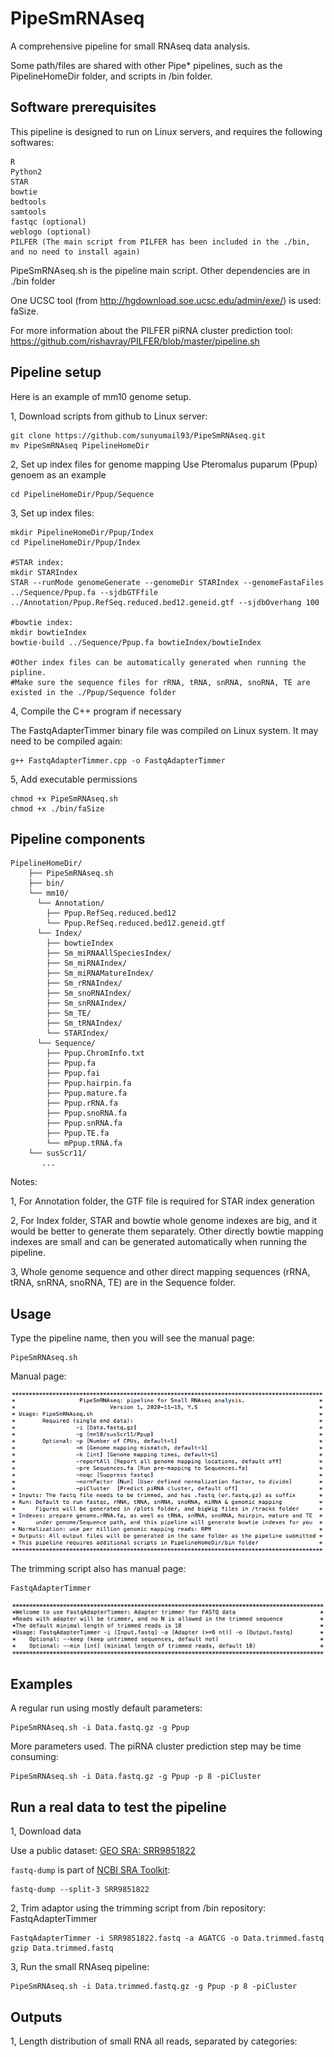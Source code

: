 # PipeSmRNAseq
A comprehensive pipeline for small RNAseq data analysis.

Some path/files are shared with other Pipe* pipelines, such as the PipelineHomeDir folder, and scripts in /bin folder.

## Software prerequisites
This pipeline is designed to run on Linux servers, and requires the following softwares:
```
R
Python2
STAR
bowtie
bedtools
samtools
fastqc (optional)
weblogo (optional)
PILFER (The main script from PILFER has been included in the ./bin, and no need to install again)
```
PipeSmRNAseq.sh is the pipeline main script. Other dependencies are in ./bin folder

One UCSC tool (from http://hgdownload.soe.ucsc.edu/admin/exe/) is used: faSize.

For more information about the PILFER piRNA cluster prediction tool: https://github.com/rishavray/PILFER/blob/master/pipeline.sh

## Pipeline setup

Here is an example of mm10 genome setup.

1, Download scripts from github to Linux server:

```
git clone https://github.com/sunyumail93/PipeSmRNAseq.git
mv PipeSmRNAseq PipelineHomeDir
```

2, Set up index files for genome mapping
Use Pteromalus puparum (Ppup) genoem as an example

```
cd PipelineHomeDir/Ppup/Sequence

```
3, Set up index files:
```
mkdir PipelineHomeDir/Ppup/Index
cd PipelineHomeDir/Ppup/Index

#STAR index:
mkdir STARIndex
STAR --runMode genomeGenerate --genomeDir STARIndex --genomeFastaFiles ../Sequence/Ppup.fa --sjdbGTFfile ../Annotation/Ppup.RefSeq.reduced.bed12.geneid.gtf --sjdbOverhang 100

#bowtie index:
mkdir bowtieIndex
bowtie-build ../Sequence/Ppup.fa bowtieIndex/bowtieIndex

#Other index files can be automatically generated when running the pipline.
#Make sure the sequence files for rRNA, tRNA, snRNA, snoRNA, TE are existed in the ./Ppup/Sequence folder
```
4, Compile the C++ program if necessary

The FastqAdapterTimmer binary file was compiled on Linux system. It may need to be compiled again:

```
g++ FastqAdapterTimmer.cpp -o FastqAdapterTimmer
```

5, Add executable permissions

```
chmod +x PipeSmRNAseq.sh
chmod +x ./bin/faSize
```

## Pipeline components
```
PipelineHomeDir/
    ├── PipeSmRNAseq.sh
    ├── bin/
    └── mm10/
      └── Annotation/
        ├── Ppup.RefSeq.reduced.bed12
        └── Ppup.RefSeq.reduced.bed12.geneid.gtf
      └── Index/
        ├── bowtieIndex
        ├── Sm_miRNAAllSpeciesIndex/
        ├── Sm_miRNAIndex/
        ├── Sm_miRNAMatureIndex/
        ├── Sm_rRNAIndex/
        ├── Sm_snoRNAIndex/
        ├── Sm_snRNAIndex/
        ├── Sm_TE/
        ├── Sm_tRNAIndex/
        └── STARIndex/
      └── Sequence/
        ├── Ppup.ChromInfo.txt
        ├── Ppup.fa
        ├── Ppup.fai
        ├── Ppup.hairpin.fa
        ├── Ppup.mature.fa
        ├── Ppup.rRNA.fa
        ├── Ppup.snoRNA.fa
        ├── Ppup.snRNA.fa
        ├── Ppup.TE.fa
        └── mPpup.tRNA.fa
    └── susScr11/
       ...
```

Notes: 

1, For Annotation folder, the GTF file is required for STAR index generation

2, For Index folder, STAR and bowtie whole genome indexes are big, and it would be better to generate them separately. Other directly bowtie mapping indexes are small and can be generated automatically when running the pipeline.

3, Whole genome sequence and other direct mapping sequences (rRNA, tRNA, snRNA, snoRNA, TE) are in the Sequence folder.

## Usage

Type the pipeline name, then you will see the manual page:

```
PipeSmRNAseq.sh
```

Manual page:

![](images/Usages.png)

The trimming script also has manual page:

```
FastqAdapterTimmer
```

![](images/TrimmerUsages.png)

## Examples

A regular run using mostly default parameters:

```
PipeSmRNAseq.sh -i Data.fastq.gz -g Ppup
```

More parameters used. The piRNA cluster prediction step may be time consuming:

```
PipeSmRNAseq.sh -i Data.fastq.gz -g Ppup -p 8 -piCluster
```

## Run a real data to test the pipeline

1, Download data

Use a public dataset: [GEO SRA: SRR9851822](https://www.ncbi.nlm.nih.gov/sra/SRX6606439[accn])

`fastq-dump` is part of [NCBI SRA Toolkit](https://trace.ncbi.nlm.nih.gov/Traces/sra/sra.cgi?view=software):

```
fastq-dump --split-3 SRR9851822
```

2, Trim adaptor using the trimming script from /bin repository: FastqAdapterTimmer

```
FastqAdapterTimmer -i SRR9851822.fastq -a AGATCG -o Data.trimmed.fastq
gzip Data.trimmed.fastq
```

3, Run the small RNAseq pipeline:

```
PipeSmRNAseq.sh -i Data.trimmed.fastq.gz -g Ppup -p 8 -piCluster
```

## Outputs

1, Length distribution of small RNA all reads, separated by categories:
